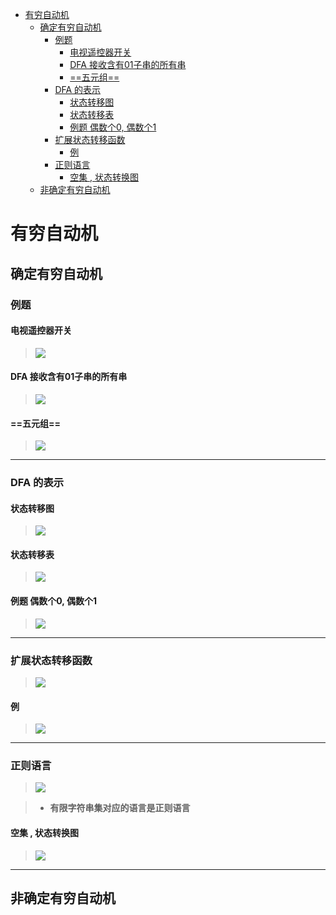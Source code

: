 - [有穷自动机](#有穷自动机)
  - [确定有穷自动机](#确定有穷自动机)
    - [例题](#例题)
      - [电视遥控器开关](#电视遥控器开关)
      - [DFA 接收含有01子串的所有串](#dfa-接收含有01子串的所有串)
      - [==五元组==](#五元组)
    - [DFA 的表示](#dfa-的表示)
      - [状态转移图](#状态转移图)
      - [状态转移表](#状态转移表)
      - [例题 偶数个0, 偶数个1](#例题-偶数个0-偶数个1)
    - [扩展状态转移函数](#扩展状态转移函数)
      - [例](#例)
    - [正则语言](#正则语言)
      - [空集 , 状态转换图](#空集--状态转换图)
  - [非确定有穷自动机](#非确定有穷自动机)

# 有穷自动机

## 确定有穷自动机

### 例题 

 #### 电视遥控器开关
> ![](image/2022-02-28-16-10-39.png)

 #### DFA 接收含有01子串的所有串
> ![](image/2022-02-28-16-16-47.png)

#### ==五元组==

> ![](image/2022-02-28-16-18-47.png)

---

### DFA 的表示

#### 状态转移图

> ![](image/2022-02-28-16-19-30.png)

#### 状态转移表

> ![](image/2022-02-28-16-22-28.png)

 #### 例题 偶数个0, 偶数个1
> ![](image/2022-02-28-16-39-42.png)

---

### 扩展状态转移函数

> ![](image/2022-02-28-16-48-50.png)

 #### 例
>![](image/2022-02-28-17-03-40.png)

---

### 正则语言

> ![](image/2022-02-28-17-10-48.png)

> * **有限字符串集对应的语言是正则语言**

 #### 空集 , 状态转换图

> ![](image/2022-02-28-17-29-22.png)

---

## 非确定有穷自动机



    

